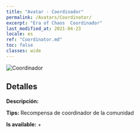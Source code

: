```yaml
---
title: "Avatar - Coordinador"
permalink: /Avatars/Coordinator/
excerpt: "Era of Chaos  Coordinador"
last_modified_at: 2021-04-23
locale: es
ref: "Coordinator.md"
toc: false
classes: wide
---
```

 ![Coordinador](/images/a/avatarFrame_15.png)

## Detalles

 **Descripción:**  

 **Tips:** Recompensa de coordinador de la comunidad 

 **Is available:**  + 

